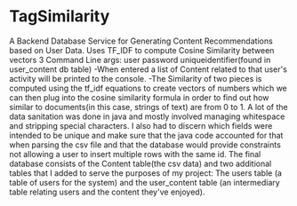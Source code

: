 # TagSimilarity
A Backend Database Service for Generating Content Recommendations based on User Data. Uses TF_IDF to compute Cosine Similarity between vectors
3 Command Line args: user password uniqueidentifier(found in user_content db table)
-When entered a list of Content related to that user's activity will be printed to the console.
-The Similarity of two pieces is computed using the tf_idf equations to create vectors of numbers which we can then plug into the cosine
similarity formula in order to find out how similar to documents(in this case, strings of text) are from 0 to 1.
A lot of the data sanitation was done in java and mostly involved managing whitespace and stripping special characters.
I also had to discern which fields were intended to be unique and make sure that the java code accounted for that when parsing the csv file
and that the database would provide constraints not allowing a user to insert multiple rows with the same id.
The final database consists of the Content table(the csv data) and two additional tables that I added to serve the purposes
of my project: The users table (a table of users for the system) and the user_content table (an intermediary table relating users and
the content they've enjoyed).
